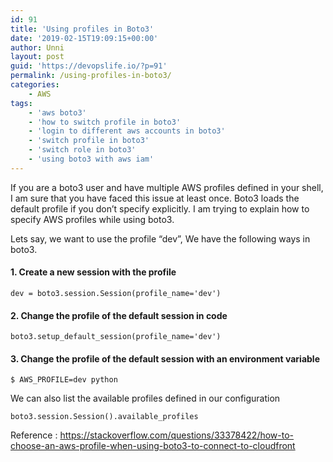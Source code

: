 ```yaml
---
id: 91
title: 'Using profiles in Boto3'
date: '2019-02-15T19:09:15+00:00'
author: Unni
layout: post
guid: 'https://devopslife.io/?p=91'
permalink: /using-profiles-in-boto3/
categories:
    - AWS
tags:
    - 'aws boto3'
    - 'how to switch profile in boto3'
    - 'login to different aws accounts in boto3'
    - 'switch profile in boto3'
    - 'switch role in boto3'
    - 'using boto3 with aws iam'
---
```


If you are a boto3 user and have multiple AWS profiles defined in your shell, I am sure that you have faced this issue at least once. Boto3 loads the default profile if you don’t specify explicitly. I am trying to explain how to specify AWS profiles while using boto3.

Lets say, we want to use the profile “dev”, We have the following ways in boto3.

####  1. Create a new session with the profile

```
dev = boto3.session.Session(profile_name='dev')
```


#### 2. Change the profile of the default session in code

```
boto3.setup_default_session(profile_name='dev')
```


####  3. Change the profile of the default session with an environment variable

```
$ AWS_PROFILE=dev python
```

We can also list the available profiles defined in our configuration

```
boto3.session.Session().available_profiles
```


Reference : <https://stackoverflow.com/questions/33378422/how-to-choose-an-aws-profile-when-using-boto3-to-connect-to-cloudfront>